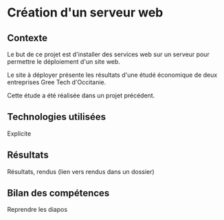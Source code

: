 # Création d'un serveur web

## Contexte

Le but de ce projet est d'installer des services web sur un serveur pour permettre le déploiement d'un site web.

Le site à déployer présente les résultats d'une étudé économique de deux entreprises Gree Tech d'Occitanie.

Cette étude a été réalisée dans un projet précédent.

## Technologies utilisées

Explicite

## Résultats

Résultats, rendus (lien vers rendus dans un dossier)

## Bilan des compétences

Reprendre les diapos


